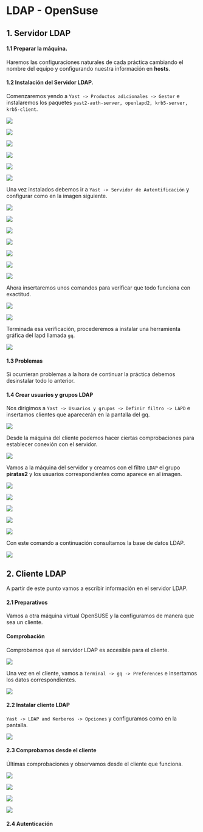 # LDAP - OpenSuse

## 1. Servidor LDAP

#### 1.1 Preparar la máquina.

Haremos las configuraciones naturales de cada práctica cambiando el nombre del equipo y configurando nuestra información en **hosts**.

#### 1.2 Instalación del Servidor LDAP.

Comenzaremos yendo a `Yast -> Productos adicionales -> Gestor` e instalaremos los paquetes `yast2-auth-server, openlapd2, krb5-server, krb5-client`.

![](./img/1.png)

![](./img/2.png)

![](./img/3.png)

![](./img/113.png)

![](./img/114.png)

![](./img/115.png)

Una vez instalados debemos ir a `Yast -> Servidor de Autentificación` y configurar como en la imagen siguiente.

![](./img/116.png)

![](./img/117.png)

![](./img/118.png)

![](./img/119.png)

![](./img/120.png)

![](./img/121.png)

![](./img/122.png)

Ahora insertaremos unos comandos para verificar que todo funciona con exactitud.

![](./img/123.png)

![](./img/124.png)

Terminada esa verificación, procederemos a instalar una herramienta gráfica del lapd llamada `gq`.

![](./img/125.png)

#### 1.3 Problemas

Si ocurrieran problemas a la hora de continuar la práctica debemos desinstalar todo lo anterior.

#### 1.4 Crear usuarios y grupos LDAP

Nos dirigimos a `Yast -> Usuarios y grupos -> Definir filtro -> LAPD` e insertamos clientes que aparecerán en la pantalla del gq.

![](./img/8.png)

Desde la máquina del cliente podemos hacer ciertas comprobaciones para establecer conexión con el servidor.

![](./img/cli1.png)

Vamos a la máquina del servidor y creamos con el filtro `LDAP` el grupo **piratas2** y los usuarios correspondientes como aparece en al imagen.

![](./img/200.png)

![](./img/201.png)

![](./img/202.png)

![](./img/203.png)

![](./img/204.png)

Con este comando a continuación consultamos la base de datos LDAP.

![](./img/10.png)

## 2. Cliente LDAP

A partir de este punto vamos a escribir información en el servidor LDAP.

#### 2.1 Preparativos

Vamos a otra máquina virtual OpenSUSE y la configuramos de manera que sea un cliente.

#### Comprobación

Comprobamos que el servidor LDAP es accesible para el cliente.

![](./img/11.png)

Una vez en el cliente, vamos a `Terminal -> gq -> Preferences` e insertamos los datos correspondientes.

![](./img/12.png)

#### 2.2 Instalar cliente LDAP

`Yast -> LDAP and Kerberos -> Opciones` y configuramos como en la pantalla.

![](./img/13.png)

#### 2.3 Comprobamos desde el cliente

Últimas comprobaciones y observamos desde el cliente que funciona.

![](./img/300.png)

![](./img/14.png)

![](./img/15.png)

![](./img/301.png)

#### 2.4 Autenticación
